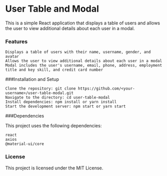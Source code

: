 # User Table and Modal

This is a simple React application that displays a table of users and allows the user to view additional details about each user in a modal.
### Features

    Displays a table of users with their name, username, gender, and avatar
    Allows the user to view additional details about each user in a modal
    Modal includes the user's username, email, phone, address, employment title and key skill, and credit card number

###Installation and Setup

    Clone the repository: git clone https://github.com/<your-username>/user-table-modal.git
    Navigate to the directory: cd user-table-modal
    Install dependencies: npm install or yarn install
    Start the development server: npm start or yarn start

###Dependencies

This project uses the following dependencies:

    react
    axios
    @material-ui/core

### License

This project is licensed under the MIT License.
